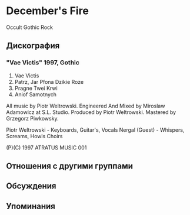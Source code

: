 # December's Fire

Occult Gothic Rock

## Дискография

### "Vae Victis" 1997, Gothic

1. Vae Victis
2. Patrz, Jar Pfona Dzikie Roze
3. Pragne Twei Krwi
4. Aniof Samotnych

All music by Piotr Weltrowski.
Engineered And Mixed by Miroslaw Adamowicz at S.L. Studio.
Produced by Piotr Weltrowski.
Mastered by Grzegorz Piwkowsky.

Piotr Weltrowski - Keyboards, Guitar's, Vocals
Nergal (Guest) - Whispers, Screams, Howls Choirs

(P)(C) 1997 ATRATUS MUSIC 001


## Отношения с другими группами


## Обсуждения


## Упоминания

